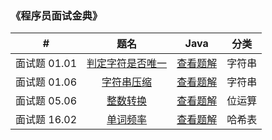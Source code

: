 ### 《程序员面试金典》

|      #       |                             题名                             |                Java                 |  分类  |
| :----------: | :----------------------------------------------------------: | :---------------------------------: | :----: |
| 面试题 01.01 | [判定字符是否唯一](https://leetcode-cn.com/problems/is-unique-lcci) |    [查看题解](1-1-is-unique.md)     | 字符串 |
| 面试题 01.06 | [字符串压缩](https://leetcode-cn.com/problems/compress-string-lcci/) | [查看题解](1-6-compress-string.md)  | 字符串 |
| 面试题 05.06 | [整数转换](https://leetcode-cn.com/problems/convert-integer-lcci/) | [查看题解](5-6-convert-integer.md)  | 位运算 |
| 面试题 16.02 | [单词频率](https://leetcode-cn.com/problems/words-frequency-lcci/) | [查看题解](16-2-words-frequency.md) | 哈希表 |

